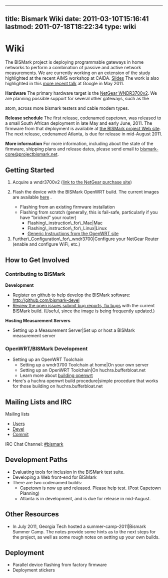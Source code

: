 
---
title: Bismark Wiki
date: 2011-03-10T15:16:41
lastmod: 2011-07-18T18:22:34
type: wiki
---
Wiki
====

The BISMark project is deploying programmable gateways in home networks
to perform a combination of passive and active network measurements. We
are currently working on an extension of the study highlighted at the
recent AIMS workshop at CAIDA.
[Slides](http://www.caida.org/workshops/isma/1102/slides/aims1102_ssundaresan.pdf)
The work is also highlighted in this [more recent
talk](http://projectbismark.net/static/talks/bismark-google2011.ppt) at
Google in May 2011.

**Hardware** The primary hardware target is the [NetGear
WNDR3700v2](http://www.amazon.com/Netgear-Wireless-Gigabit-Router-WNDR3700/dp/B002HWRJY4).
We are planning possible support for several other gateways, such as the
<link>atom</link>, across more <link>bismark testers</link> and cable
modem types.

**Release schedule** The first release, codenamed <link>capetown</link>,
was released to a small South African deployment in late May and early
June, 2011. The firmware from that deployment is available at [the
BISMark project Web site](http://projectbismark.net/). The next release,
codenamed <link>Atlanta</link>, is due for release in mid-August 2011.

**More information** For more information, including about the state of
the firmware, shipping plans and release dates, please send email to
bismark-core@projectbismark.net.

Getting Started
---------------

1.  Acquire a <link>wndr3700v2</link> ([link to the NetGear purchase
    site](http://netgear.com/home/products/wirelessrouters/high-performance/WNDR3700.aspx))
2.  Flash the device with the BISMark OpenWRT build. The current images
    are available
    [here](http://mirrors.projectbismark.net/downloads/beta/) .
    -   Flashing from an existing firmware installation
    -   Flashing from scratch (generally, this is fail-safe,
        particularly if you have "bricked" your router)
        -   <link>Flashing\_instruction\_for\_Mac|Mac</link>
        -   <link>Flashing\_instruction\_for\_Linux|Linux</link>
        -   [Generic Instructions from the OpenWRT
            site](http://wiki.openwrt.org/toh/netgear/wndr3700#oem.easy.installation)

3.  <link>Further\_Configuration\_for\_wndr3700|Configure your NetGear
    Router (enable and configure WiFi, etc.)</link>

How to Get Involved
-------------------

### Contributing to BISMark

**Development**

-   Register on github to help develop the BISMark software:
    http://github.com/bismark-devel
-   [Review the open issues,submit bug reports, fix
    bugs](http://www.bufferbloat.net/projects/bismark/issues) with the
    current BISMark build. (Useful, since the image is being
    frequently updated.)

**Hosting Measurement Servers**

-   <link>Setting up a Measurement Server|Set up or host a BISMark
    measurement server</link>

### OpenWRT/BISMark Development

-   Setting up an OpenWRT Toolchain
    -   <link>Setting up a wndr3700 Toolchain at home|On your own
        server</link>
    -   <link>Setting up an OpenWRT Toolchain|On
        huchra.bufferbloat.net</link>
    -   Learn more about [building
        openwrt](http://wiki.openwrt.org/doc/howto/build)
-   Here's a <link>huchra openwrt build procedure|simple procedure that
    works for those building on huchra.bufferbloat.net</link>

Mailing Lists and IRC
---------------------

Mailing lists

-   [Users](http://lists.projectbismark.net/listinfo/bismark-users/)
-   [Devel](https://lists.bufferbloat.net/listinfo/bismark-devel/)
-   [Commit](https://lists.bufferbloat.net/listinfo/bismark-commits/)

IRC Chat Channel: [\#bismark](irc://chat.freenode.net/#bismark)

Development Paths
-----------------

-   Evaluating <link>tools</link> for inclusion in the BISMark
    test suite.
-   Developing a Web front-end for BISMark
-   There are two codenamed builds:
    -   <link>Capetown</link> is now up and released. Please help test.
        (<link>Post Capetown Planning</link>)
    -   <link>Atlanta</link> is in development, and is due for release
        in mid-August.

Other Resources
---------------

-   In July 2011, Georgia Tech hosted a <link>summer-camp-2011|Bismark
    Summer Camp</link>. The notes provide some hints as to the next
    steps for the project, as well as some rough notes on setting up
    your own builds.

Deployment
----------

-   <link>Parallel device flashing from factory firmware</link>
-   <link>Deployment stickers</link>

